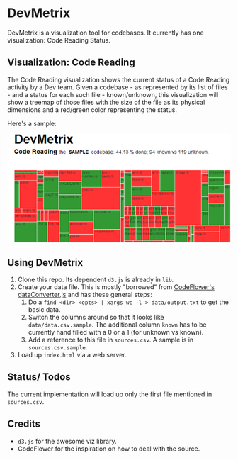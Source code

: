 DevMetrix
=========

DevMetrix is a visualization tool for codebases. It currently has one visualization: Code Reading Status.

Visualization: Code Reading
---------------------------
The Code Reading visualization shows the current status of a Code Reading activity by a Dev team. Given a codebase - as represented by its list of files - and a status for each such file - known/unknown, this visualization will show a treemap of those files with the size of the file as its physical dimensions and a red/green color representing the status.

Here's a sample:

<img src="cr_ss.png"/>

Using DevMetrix
---------------

1. Clone this repo. Its dependent `d3.js` is already in `lib`.
2. Create your data file. This is mostly "borrowed" from [CodeFlower's dataConverter.js](https://github.com/fzaninotto/CodeFlower/blob/master/javascripts/dataConverter.js) and has these general steps:
	1. Do a `find <dir> <opts> | xargs wc -l > data/output.txt` to get the basic data.
	2. Switch the columns around so that it looks like `data/data.csv.sample`. The additional column `known` has to be currently hand filled with a 0 or a 1 (for unknown vs known).
	3. Add a reference to this file in `sources.csv`. A sample is in `sources.csv.sample`.
3. Load up `index.html` via a web server.

Status/ Todos
-------------
The current implementation will load up only the first file mentioned in `sources.csv`.

Credits
-------
- `d3.js` for the awesome viz library.
- CodeFlower for the inspiration on how to deal with the source.
